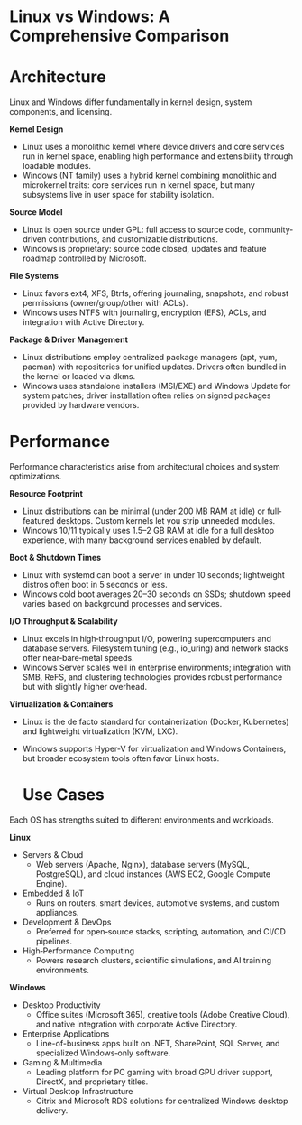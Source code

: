 # Linux vs Windows: A Comprehensive Comparison

# Architecture
Linux and Windows differ fundamentally in kernel design, system components, and licensing.

 **Kernel Design**
- Linux uses a monolithic kernel where device drivers and core services run in kernel space, enabling high performance and extensibility through loadable modules.
- Windows (NT family) uses a hybrid kernel combining monolithic and microkernel traits: core services run in kernel space, but many subsystems live in user space for stability isolation.

**Source Model**
- Linux is open source under GPL: full access to source code, community‐driven contributions, and customizable distributions.
- Windows is proprietary: source code closed, updates and feature roadmap controlled by Microsoft.
  
 **File Systems**
- Linux favors ext4, XFS, Btrfs, offering journaling, snapshots, and robust permissions (owner/group/other with ACLs).
- Windows uses NTFS with journaling, encryption (EFS), ACLs, and integration with Active Directory.

**Package & Driver Management**
- Linux distributions employ centralized package managers (apt, yum, pacman) with repositories for unified updates. Drivers often bundled in the kernel or loaded via dkms.
- Windows uses standalone installers (MSI/EXE) and Windows Update for system patches; driver installation often relies on signed packages provided by hardware vendors.

# Performance
Performance characteristics arise from architectural choices and system optimizations.

**Resource Footprint**
- Linux distributions can be minimal (under 200 MB RAM at idle) or full‐featured desktops. Custom kernels let you strip unneeded modules.
- Windows 10/11 typically uses 1.5–2 GB RAM at idle for a full desktop experience, with many background services enabled by default.
  
**Boot & Shutdown Times**
- Linux with systemd can boot a server in under 10 seconds; lightweight distros often boot in 5 seconds or less.
- Windows cold boot averages 20–30 seconds on SSDs; shutdown speed varies based on background processes and services.
  
**I/O Throughput & Scalability**
- Linux excels in high‐throughput I/O, powering supercomputers and database servers. Filesystem tuning (e.g., io_uring) and network stacks offer near‐bare‐metal speeds.
- Windows Server scales well in enterprise environments; integration with SMB, ReFS, and clustering technologies provides robust performance but with slightly higher overhead.

 **Virtualization & Containers**
- Linux is the de facto standard for containerization (Docker, Kubernetes) and lightweight virtualization (KVM, LXC).
- Windows supports Hyper-V for virtualization and Windows Containers, but broader ecosystem tools often favor Linux hosts.

  # Use Cases
Each OS has strengths suited to different environments and workloads.

**Linux**
- Servers & Cloud
    - Web servers (Apache, Nginx), database servers (MySQL, PostgreSQL), and cloud instances (AWS EC2, Google Compute Engine).
- Embedded & IoT
  - Runs on routers, smart devices, automotive systems, and custom appliances.
- Development & DevOps
  - Preferred for open‐source stacks, scripting, automation, and CI/CD pipelines.
- High‐Performance Computing
  - Powers research clusters, scientific simulations, and AI training environments.

**Windows**
- Desktop Productivity
  - Office suites (Microsoft 365), creative tools (Adobe Creative Cloud), and native integration with corporate Active Directory.
- Enterprise Applications
  - Line-of-business apps built on .NET, SharePoint, SQL Server, and specialized Windows‐only software.
- Gaming & Multimedia
  - Leading platform for PC gaming with broad GPU driver support, DirectX, and proprietary titles.
- Virtual Desktop Infrastructure
  - Citrix and Microsoft RDS solutions for centralized Windows desktop delivery.
